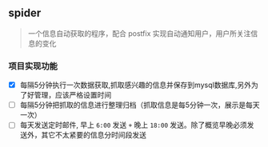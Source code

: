 ## spider

> 一个信息自动获取的程序，配合 postfix 实现自动通知用户，用户所关注信息的变化

### 项目实现功能

- [x] 每隔5分钟执行一次数据获取,抓取感兴趣的信息并保存到mysql数据库,另外为了好管理，应该严格设置时间
- [ ] 每隔5分钟把抓取的信息进行整理归档（抓取信息是每5分钟一次，展示是每天一次）
- [ ] 每天发送定时邮件, 早上 `6:00` 发送 `+` 晚上 `18:00` 发送。除了概览早晚必须发送外，其它不太紧要的信息分时间段发送
